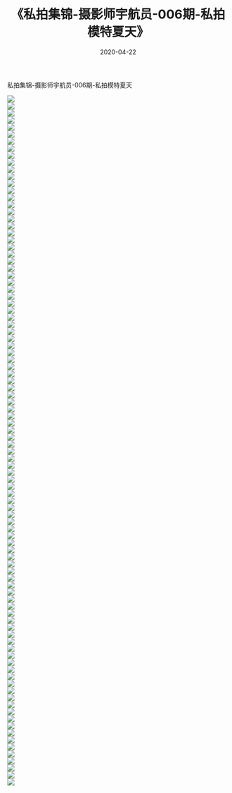 ﻿---
layout: post
title:  《私拍集锦-摄影师宇航员-006期-私拍模特夏天》
date:   2020-04-22
img: http://imgx.orgx.ga/漏D/网络美图/2020/私拍集锦-摄影师宇航员-006期-私拍模特夏天/000.jpg
categories: [美女, 清纯, 唯美]
---

私拍集锦-摄影师宇航员-006期-私拍模特夏天

  ![](http://imgx.orgx.ga/漏D/网络美图/2020/私拍集锦-摄影师宇航员-006期-私拍模特夏天/001.jpg) <br> ![](http://imgx.orgx.ga/漏D/网络美图/2020/私拍集锦-摄影师宇航员-006期-私拍模特夏天/002.jpg) <br> ![](http://imgx.orgx.ga/漏D/网络美图/2020/私拍集锦-摄影师宇航员-006期-私拍模特夏天/003.jpg) <br> ![](http://imgx.orgx.ga/漏D/网络美图/2020/私拍集锦-摄影师宇航员-006期-私拍模特夏天/004.jpg) <br> ![](http://imgx.orgx.ga/漏D/网络美图/2020/私拍集锦-摄影师宇航员-006期-私拍模特夏天/005.jpg) <br> ![](http://imgx.orgx.ga/漏D/网络美图/2020/私拍集锦-摄影师宇航员-006期-私拍模特夏天/006.jpg) <br> ![](http://imgx.orgx.ga/漏D/网络美图/2020/私拍集锦-摄影师宇航员-006期-私拍模特夏天/007.jpg) <br> ![](http://imgx.orgx.ga/漏D/网络美图/2020/私拍集锦-摄影师宇航员-006期-私拍模特夏天/008.jpg) <br> ![](http://imgx.orgx.ga/漏D/网络美图/2020/私拍集锦-摄影师宇航员-006期-私拍模特夏天/009.jpg) <br> ![](http://imgx.orgx.ga/漏D/网络美图/2020/私拍集锦-摄影师宇航员-006期-私拍模特夏天/010.jpg) <br> ![](http://imgx.orgx.ga/漏D/网络美图/2020/私拍集锦-摄影师宇航员-006期-私拍模特夏天/011.jpg) <br> ![](http://imgx.orgx.ga/漏D/网络美图/2020/私拍集锦-摄影师宇航员-006期-私拍模特夏天/012.jpg) <br> ![](http://imgx.orgx.ga/漏D/网络美图/2020/私拍集锦-摄影师宇航员-006期-私拍模特夏天/013.jpg) <br> ![](http://imgx.orgx.ga/漏D/网络美图/2020/私拍集锦-摄影师宇航员-006期-私拍模特夏天/014.jpg) <br> ![](http://imgx.orgx.ga/漏D/网络美图/2020/私拍集锦-摄影师宇航员-006期-私拍模特夏天/015.jpg) <br> ![](http://imgx.orgx.ga/漏D/网络美图/2020/私拍集锦-摄影师宇航员-006期-私拍模特夏天/016.jpg) <br> ![](http://imgx.orgx.ga/漏D/网络美图/2020/私拍集锦-摄影师宇航员-006期-私拍模特夏天/017.jpg) <br> ![](http://imgx.orgx.ga/漏D/网络美图/2020/私拍集锦-摄影师宇航员-006期-私拍模特夏天/018.jpg) <br> ![](http://imgx.orgx.ga/漏D/网络美图/2020/私拍集锦-摄影师宇航员-006期-私拍模特夏天/019.jpg) <br> ![](http://imgx.orgx.ga/漏D/网络美图/2020/私拍集锦-摄影师宇航员-006期-私拍模特夏天/020.jpg) <br> ![](http://imgx.orgx.ga/漏D/网络美图/2020/私拍集锦-摄影师宇航员-006期-私拍模特夏天/021.jpg) <br> ![](http://imgx.orgx.ga/漏D/网络美图/2020/私拍集锦-摄影师宇航员-006期-私拍模特夏天/022.jpg) <br> ![](http://imgx.orgx.ga/漏D/网络美图/2020/私拍集锦-摄影师宇航员-006期-私拍模特夏天/023.jpg) <br> ![](http://imgx.orgx.ga/漏D/网络美图/2020/私拍集锦-摄影师宇航员-006期-私拍模特夏天/024.jpg) <br> ![](http://imgx.orgx.ga/漏D/网络美图/2020/私拍集锦-摄影师宇航员-006期-私拍模特夏天/025.jpg) <br> ![](http://imgx.orgx.ga/漏D/网络美图/2020/私拍集锦-摄影师宇航员-006期-私拍模特夏天/026.jpg) <br> ![](http://imgx.orgx.ga/漏D/网络美图/2020/私拍集锦-摄影师宇航员-006期-私拍模特夏天/027.jpg) <br> ![](http://imgx.orgx.ga/漏D/网络美图/2020/私拍集锦-摄影师宇航员-006期-私拍模特夏天/028.jpg) <br> ![](http://imgx.orgx.ga/漏D/网络美图/2020/私拍集锦-摄影师宇航员-006期-私拍模特夏天/029.jpg) <br> ![](http://imgx.orgx.ga/漏D/网络美图/2020/私拍集锦-摄影师宇航员-006期-私拍模特夏天/030.jpg) <br> ![](http://imgx.orgx.ga/漏D/网络美图/2020/私拍集锦-摄影师宇航员-006期-私拍模特夏天/031.jpg) <br> ![](http://imgx.orgx.ga/漏D/网络美图/2020/私拍集锦-摄影师宇航员-006期-私拍模特夏天/032.jpg) <br> ![](http://imgx.orgx.ga/漏D/网络美图/2020/私拍集锦-摄影师宇航员-006期-私拍模特夏天/033.jpg) <br> ![](http://imgx.orgx.ga/漏D/网络美图/2020/私拍集锦-摄影师宇航员-006期-私拍模特夏天/034.jpg) <br> ![](http://imgx.orgx.ga/漏D/网络美图/2020/私拍集锦-摄影师宇航员-006期-私拍模特夏天/035.jpg) <br> ![](http://imgx.orgx.ga/漏D/网络美图/2020/私拍集锦-摄影师宇航员-006期-私拍模特夏天/036.jpg) <br> ![](http://imgx.orgx.ga/漏D/网络美图/2020/私拍集锦-摄影师宇航员-006期-私拍模特夏天/037.jpg) <br> ![](http://imgx.orgx.ga/漏D/网络美图/2020/私拍集锦-摄影师宇航员-006期-私拍模特夏天/038.jpg) <br> ![](http://imgx.orgx.ga/漏D/网络美图/2020/私拍集锦-摄影师宇航员-006期-私拍模特夏天/039.jpg) <br> ![](http://imgx.orgx.ga/漏D/网络美图/2020/私拍集锦-摄影师宇航员-006期-私拍模特夏天/040.jpg) <br> ![](http://imgx.orgx.ga/漏D/网络美图/2020/私拍集锦-摄影师宇航员-006期-私拍模特夏天/041.jpg) <br> ![](http://imgx.orgx.ga/漏D/网络美图/2020/私拍集锦-摄影师宇航员-006期-私拍模特夏天/042.jpg) <br> ![](http://imgx.orgx.ga/漏D/网络美图/2020/私拍集锦-摄影师宇航员-006期-私拍模特夏天/043.jpg) <br> ![](http://imgx.orgx.ga/漏D/网络美图/2020/私拍集锦-摄影师宇航员-006期-私拍模特夏天/044.jpg) <br> ![](http://imgx.orgx.ga/漏D/网络美图/2020/私拍集锦-摄影师宇航员-006期-私拍模特夏天/045.jpg) <br> ![](http://imgx.orgx.ga/漏D/网络美图/2020/私拍集锦-摄影师宇航员-006期-私拍模特夏天/046.jpg) <br> ![](http://imgx.orgx.ga/漏D/网络美图/2020/私拍集锦-摄影师宇航员-006期-私拍模特夏天/047.jpg) <br> ![](http://imgx.orgx.ga/漏D/网络美图/2020/私拍集锦-摄影师宇航员-006期-私拍模特夏天/048.jpg) <br> ![](http://imgx.orgx.ga/漏D/网络美图/2020/私拍集锦-摄影师宇航员-006期-私拍模特夏天/049.jpg) <br> ![](http://imgx.orgx.ga/漏D/网络美图/2020/私拍集锦-摄影师宇航员-006期-私拍模特夏天/050.jpg) <br> ![](http://imgx.orgx.ga/漏D/网络美图/2020/私拍集锦-摄影师宇航员-006期-私拍模特夏天/051.jpg) <br> ![](http://imgx.orgx.ga/漏D/网络美图/2020/私拍集锦-摄影师宇航员-006期-私拍模特夏天/052.jpg) <br> ![](http://imgx.orgx.ga/漏D/网络美图/2020/私拍集锦-摄影师宇航员-006期-私拍模特夏天/053.jpg) <br> ![](http://imgx.orgx.ga/漏D/网络美图/2020/私拍集锦-摄影师宇航员-006期-私拍模特夏天/054.jpg) <br> ![](http://imgx.orgx.ga/漏D/网络美图/2020/私拍集锦-摄影师宇航员-006期-私拍模特夏天/055.jpg) <br> ![](http://imgx.orgx.ga/漏D/网络美图/2020/私拍集锦-摄影师宇航员-006期-私拍模特夏天/056.jpg) <br> ![](http://imgx.orgx.ga/漏D/网络美图/2020/私拍集锦-摄影师宇航员-006期-私拍模特夏天/057.jpg) <br> ![](http://imgx.orgx.ga/漏D/网络美图/2020/私拍集锦-摄影师宇航员-006期-私拍模特夏天/058.jpg) <br> ![](http://imgx.orgx.ga/漏D/网络美图/2020/私拍集锦-摄影师宇航员-006期-私拍模特夏天/059.jpg) <br> ![](http://imgx.orgx.ga/漏D/网络美图/2020/私拍集锦-摄影师宇航员-006期-私拍模特夏天/060.jpg) <br> ![](http://imgx.orgx.ga/漏D/网络美图/2020/私拍集锦-摄影师宇航员-006期-私拍模特夏天/061.jpg) <br> ![](http://imgx.orgx.ga/漏D/网络美图/2020/私拍集锦-摄影师宇航员-006期-私拍模特夏天/062.jpg) <br> ![](http://imgx.orgx.ga/漏D/网络美图/2020/私拍集锦-摄影师宇航员-006期-私拍模特夏天/063.jpg) <br> ![](http://imgx.orgx.ga/漏D/网络美图/2020/私拍集锦-摄影师宇航员-006期-私拍模特夏天/064.jpg) <br> ![](http://imgx.orgx.ga/漏D/网络美图/2020/私拍集锦-摄影师宇航员-006期-私拍模特夏天/065.jpg) <br> ![](http://imgx.orgx.ga/漏D/网络美图/2020/私拍集锦-摄影师宇航员-006期-私拍模特夏天/066.jpg) <br> ![](http://imgx.orgx.ga/漏D/网络美图/2020/私拍集锦-摄影师宇航员-006期-私拍模特夏天/067.jpg) <br> ![](http://imgx.orgx.ga/漏D/网络美图/2020/私拍集锦-摄影师宇航员-006期-私拍模特夏天/068.jpg) <br> ![](http://imgx.orgx.ga/漏D/网络美图/2020/私拍集锦-摄影师宇航员-006期-私拍模特夏天/069.jpg) <br> ![](http://imgx.orgx.ga/漏D/网络美图/2020/私拍集锦-摄影师宇航员-006期-私拍模特夏天/070.jpg) <br> ![](http://imgx.orgx.ga/漏D/网络美图/2020/私拍集锦-摄影师宇航员-006期-私拍模特夏天/071.jpg) <br> ![](http://imgx.orgx.ga/漏D/网络美图/2020/私拍集锦-摄影师宇航员-006期-私拍模特夏天/072.jpg) <br> ![](http://imgx.orgx.ga/漏D/网络美图/2020/私拍集锦-摄影师宇航员-006期-私拍模特夏天/073.jpg) <br> ![](http://imgx.orgx.ga/漏D/网络美图/2020/私拍集锦-摄影师宇航员-006期-私拍模特夏天/074.jpg) <br> ![](http://imgx.orgx.ga/漏D/网络美图/2020/私拍集锦-摄影师宇航员-006期-私拍模特夏天/075.jpg) <br> ![](http://imgx.orgx.ga/漏D/网络美图/2020/私拍集锦-摄影师宇航员-006期-私拍模特夏天/076.jpg) <br> ![](http://imgx.orgx.ga/漏D/网络美图/2020/私拍集锦-摄影师宇航员-006期-私拍模特夏天/077.jpg) <br> ![](http://imgx.orgx.ga/漏D/网络美图/2020/私拍集锦-摄影师宇航员-006期-私拍模特夏天/078.jpg) <br> ![](http://imgx.orgx.ga/漏D/网络美图/2020/私拍集锦-摄影师宇航员-006期-私拍模特夏天/079.jpg) <br> ![](http://imgx.orgx.ga/漏D/网络美图/2020/私拍集锦-摄影师宇航员-006期-私拍模特夏天/080.jpg) <br> ![](http://imgx.orgx.ga/漏D/网络美图/2020/私拍集锦-摄影师宇航员-006期-私拍模特夏天/081.jpg) <br> ![](http://imgx.orgx.ga/漏D/网络美图/2020/私拍集锦-摄影师宇航员-006期-私拍模特夏天/082.jpg) <br> ![](http://imgx.orgx.ga/漏D/网络美图/2020/私拍集锦-摄影师宇航员-006期-私拍模特夏天/083.jpg) <br> ![](http://imgx.orgx.ga/漏D/网络美图/2020/私拍集锦-摄影师宇航员-006期-私拍模特夏天/084.jpg) <br> ![](http://imgx.orgx.ga/漏D/网络美图/2020/私拍集锦-摄影师宇航员-006期-私拍模特夏天/085.jpg) <br> ![](http://imgx.orgx.ga/漏D/网络美图/2020/私拍集锦-摄影师宇航员-006期-私拍模特夏天/086.jpg) <br> ![](http://imgx.orgx.ga/漏D/网络美图/2020/私拍集锦-摄影师宇航员-006期-私拍模特夏天/087.jpg) <br> ![](http://imgx.orgx.ga/漏D/网络美图/2020/私拍集锦-摄影师宇航员-006期-私拍模特夏天/088.jpg) <br> ![](http://imgx.orgx.ga/漏D/网络美图/2020/私拍集锦-摄影师宇航员-006期-私拍模特夏天/089.jpg) <br> ![](http://imgx.orgx.ga/漏D/网络美图/2020/私拍集锦-摄影师宇航员-006期-私拍模特夏天/090.jpg) <br> ![](http://imgx.orgx.ga/漏D/网络美图/2020/私拍集锦-摄影师宇航员-006期-私拍模特夏天/091.jpg) <br> ![](http://imgx.orgx.ga/漏D/网络美图/2020/私拍集锦-摄影师宇航员-006期-私拍模特夏天/092.jpg) <br> ![](http://imgx.orgx.ga/漏D/网络美图/2020/私拍集锦-摄影师宇航员-006期-私拍模特夏天/093.jpg) <br> ![](http://imgx.orgx.ga/漏D/网络美图/2020/私拍集锦-摄影师宇航员-006期-私拍模特夏天/094.jpg) <br> ![](http://imgx.orgx.ga/漏D/网络美图/2020/私拍集锦-摄影师宇航员-006期-私拍模特夏天/095.jpg) <br> ![](http://imgx.orgx.ga/漏D/网络美图/2020/私拍集锦-摄影师宇航员-006期-私拍模特夏天/096.jpg) <br> ![](http://imgx.orgx.ga/漏D/网络美图/2020/私拍集锦-摄影师宇航员-006期-私拍模特夏天/097.jpg) <br> ![](http://imgx.orgx.ga/漏D/网络美图/2020/私拍集锦-摄影师宇航员-006期-私拍模特夏天/098.jpg) <br>